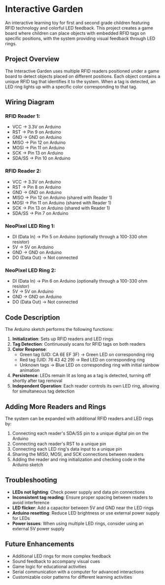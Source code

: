 # Interactive Garden

An interactive learning toy for first and second grade children featuring RFID technology and colorful LED feedback. This project creates a game board where children can place objects with embedded RFID tags on specific positions, with the system providing visual feedback through LED rings.

## Project Overview

The Interactive Garden uses multiple RFID readers positioned under a game board to detect objects placed on different positions. Each object contains a unique RFID tag that identifies it to the system. When a tag is detected, an LED ring lights up with a specific color corresponding to that tag.

## Wiring Diagram

### RFID Reader 1:
- VCC → 3.3V on Arduino
- RST → Pin 9 on Arduino
- GND → GND on Arduino
- MISO → Pin 12 on Arduino
- MOSI → Pin 11 on Arduino
- SCK → Pin 13 on Arduino
- SDA/SS → Pin 10 on Arduino

### RFID Reader 2:
- VCC → 3.3V on Arduino
- RST → Pin 8 on Arduino
- GND → GND on Arduino
- MISO → Pin 12 on Arduino (shared with Reader 1)
- MOSI → Pin 11 on Arduino (shared with Reader 1)
- SCK → Pin 13 on Arduino (shared with Reader 1)
- SDA/SS → Pin 7 on Arduino

### NeoPixel LED Ring 1:
- DI (Data In) → Pin 5 on Arduino (optionally through a 100-330 ohm resistor)
- 5V → 5V on Arduino
- GND → GND on Arduino
- DO (Data Out) → Not connected

### NeoPixel LED Ring 2:
- DI (Data In) → Pin 6 on Arduino (optionally through a 100-330 ohm resistor)
- 5V → 5V on Arduino
- GND → GND on Arduino
- DO (Data Out) → Not connected

## Code Description

The Arduino sketch performs the following functions:

1. **Initialization**: Sets up RFID readers and LED rings
2. **Tag Detection**: Continuously scans for RFID tags on both readers
3. **Color Response**: 
   - Green tag (UID: CA 6E EF 3F) → Green LED on corresponding ring
   - Red tag (UID: 76 43 42 29) → Red LED on corresponding ring
   - Unknown tags → Blue LED on corresponding ring with initial rainbow animation
4. **Persistence**: LEDs remain lit as long as a tag is detected, turning off shortly after tag removal
5. **Independent Operation**: Each reader controls its own LED ring, allowing for simultaneous tag detection

## Adding More Readers and Rings

The system can be expanded with additional RFID readers and LED rings by:
1. Connecting each reader's SDA/SS pin to a unique digital pin on the Arduino
2. Connecting each reader's RST to a unique pin
3. Connecting each LED ring's data input to a unique pin
4. Sharing the MISO, MOSI, and SCK connections between readers
5. Adding the reader and ring initialization and checking code in the Arduino sketch

## Troubleshooting

- **LEDs not lighting**: Check power supply and data pin connections
- **Inconsistent tag reading**: Ensure proper spacing between readers to avoid interference
- **LED flicker**: Add a capacitor between 5V and GND near the LED rings
- **Arduino resetting**: Reduce LED brightness or use external power supply for LEDs
- **Power issues**: When using multiple LED rings, consider using an external 5V power supply

## Future Enhancements

- Additional LED rings for more complex feedback
- Sound feedback to accompany visual cues
- Game logic for educational activities
- Serial communication with a computer for advanced interactions
- Customizable color patterns for different learning activities